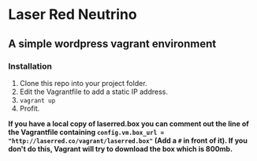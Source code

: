 # Laser Red Neutrino
## A simple wordpress vagrant environment

### Installation
1. Clone this repo into your project folder.
2. Edit the Vagrantfile to add a static IP address.
3. `vagrant up`
4. Profit.

**If you have a local copy of laserred.box you can comment out the line of the Vagrantfile containing `config.vm.box_url = "http://laserred.co/vagrant/laserred.box"` (Add a `#` in front of it). If you don't do this, Vagrant will try to download the box which is 800mb.**